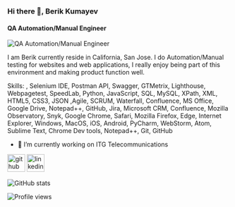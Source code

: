 ### Hi there 👋, Berik Kumayev
#### QA Automation/Manual Engineer 
![QA Automation/Manual Engineer ](www.linkedin.com/in/berik-kumayev)

I am Berik currently reside in California, San Jose. I do Automation/Manual testing for websites and web applications, I really enjoy being part of this environment and making product function well.

Skills: , Selenium IDE, Postman API, Swagger, GTMetrix, Lighthouse, Webpagetest, SpeedLab, Python, JavaScript, SQL, MySQL, XPath, XML, HTML5, CSS3, JSON ,Agile, SCRUM, Waterfall, Confluence, MS Office, Google Drive, Notepad++, GitHub, Jira, Microsoft CRM, Confluence, Mozilla Observatory, Snyk, Google Chrome, Safari, Mozilla Firefox, Edge, Internet Explorer, Windows, MacOS, iOS, Android, PyCharm, WebStorm, Atom, Sublime Text, Chrome Dev tools, Notepad++, Git, GitHub

- 🔭 I’m currently working on ITG Telecommunications 


[<img src='https://cdn.jsdelivr.net/npm/simple-icons@3.0.1/icons/github.svg' alt='github' height='40'>](https://github.com/berik-k)  [<img src='https://cdn.jsdelivr.net/npm/simple-icons@3.0.1/icons/linkedin.svg' alt='linkedin' height='40'>](https://www.linkedin.com/in/www.linkedin.com/in/berik-kumayev/)  

![GitHub stats](https://github-readme-stats.vercel.app/api?username=berik-k&show_icons=true)  

![Profile views](https://gpvc.arturio.dev/berik-k)  
